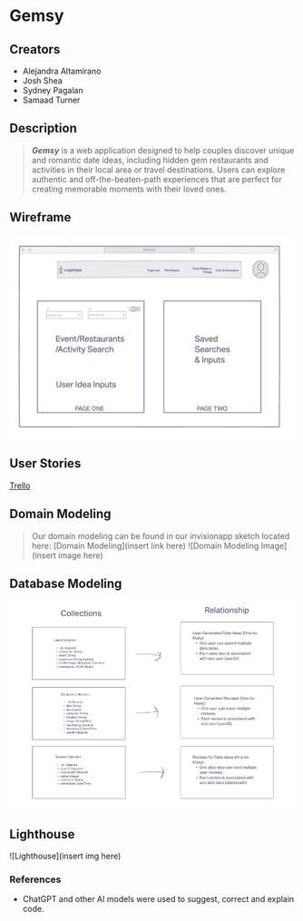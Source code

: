 # Gemsy

## Creators

- Alejandra Altamirano
- Josh Shea
- Sydney Pagalan
- Samaad Turner

## Description

> ***Gemsy*** is a web application designed to help couples discover unique and romantic date ideas, including hidden gem restaurants and activities in their local area or travel destinations. Users can explore authentic and off-the-beaten-path experiences that are perfect for creating memorable moments with their loved ones.

## Wireframe

![Gemsy Wireframe](./ReadMePics/Wireframe.png)

## User Stories

[Trello](https://trello.com/b/fP1HpmOs/gemsy)

## Domain Modeling

> Our domain modeling can be found in our invisionapp sketch located here:
[Domain Modeling](insert link here)
![Domain Modeling Image](insert image here)

## Database Modeling

![Database Model](./ReadMePics/DatabaseModel.png)

## Lighthouse

![Lighthouse](insert img here)


### References

- ChatGPT and other AI models were used to suggest, correct and explain code.
